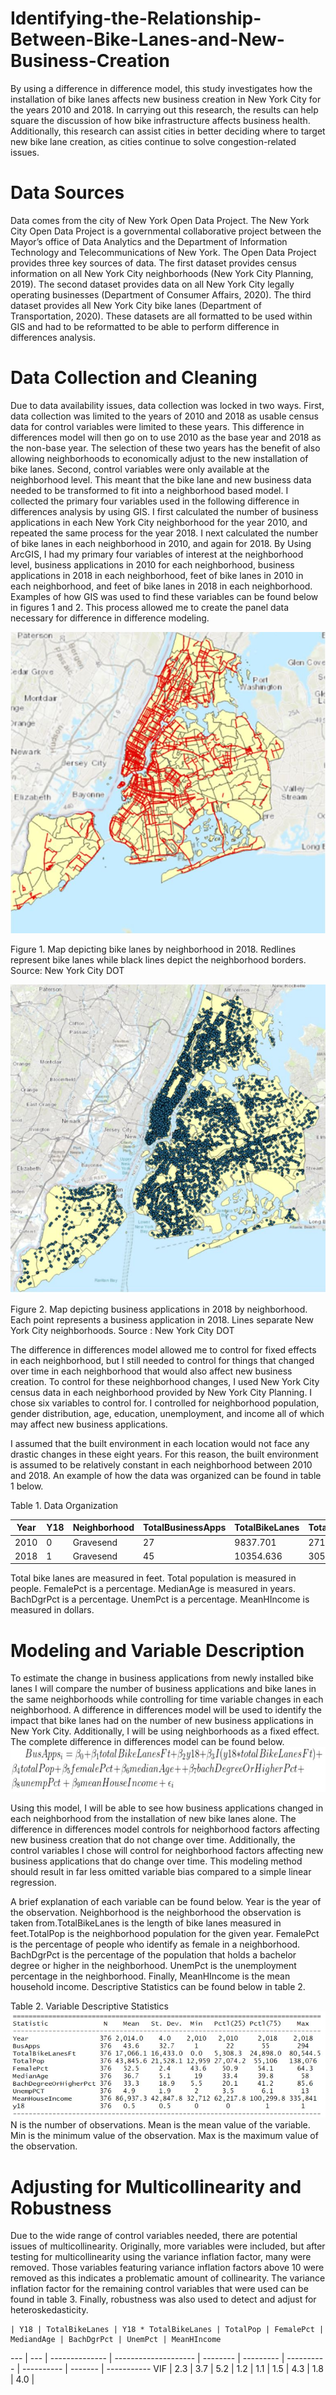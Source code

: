# Identifying-the-Relationship-Between-Bike-Lanes-and-New-Business-Creation
By using a difference in difference model, this study investigates how the installation of bike lanes affects new business creation in New York City for the years 2010 and 2018. In carrying out this research, the results can help square the discussion of how bike infrastructure affects business health. Additionally, this research can assist cities in better deciding where to target new bike lane creation, as cities continue to solve congestion-related issues.

# Data Sources
Data comes from the city of New York Open Data Project. The New York City Open Data Project is a governmental collaborative project between the Mayor’s office of Data Analytics and the Department of Information Technology and Telecommunications of New York. The Open Data Project provides three key sources of data. The first dataset provides census information on all New York City neighborhoods (New York City Planning, 2019). The second dataset provides data on all New York City legally operating businesses (Department of Consumer Affairs, 2020). The third dataset provides all New York City bike lanes (Department of Transportation, 2020). These datasets are all formatted to be used within GIS and had to be reformatted to be able to perform difference in differences analysis. 

# Data Collection and Cleaning
Due to data availability issues, data collection was locked in two ways. First, data collection was limited to the years of 2010 and 2018 as usable census data for control variables were limited to these years. This difference in differences model will then go on to use 2010 as the base year and 2018 as the non-base year. The selection of these two years has the benefit of also allowing neighborhoods to economically adjust to the new installation of bike lanes. Second, control variables were only available at the neighborhood level. This meant that the bike lane and new business data needed to be transformed to fit into a neighborhood based model.
I collected the primary four variables used in the following difference in differences analysis by using GIS. I first calculated the number of business applications in each New York City neighborhood for the year 2010, and repeated the same process for the year 2018. I next calculated the number of bike lanes in each neighborhood in 2010, and again for 2018. By Using ArcGIS, I had my primary four variables of interest at the neighborhood level, business applications in 2010 for each neighborhood, business applications in 2018 in each neighborhood, feet of bike lanes in 2010 in each neighborhood, and feet of bike lanes in 2018 in each neighborhood. Examples of how GIS was used to find these variables can be found below in figures 1 and 2. This process allowed me to create the panel data necessary for difference in difference modeling.

![Image of Bike Lanes](https://github.com/albertfrantz/Identifying-the-Relationship-Between-Bike-Lanes-and-New-Business-Creation/blob/master/figure1.JPG)

Figure 1. Map depicting bike lanes by neighborhood in 2018. Redlines represent bike lanes while black lines depict the neighborhood borders. Source: New York City DOT

![Image of Business Applications](https://github.com/albertfrantz/Identifying-the-Relationship-Between-Bike-Lanes-and-New-Business-Creation/blob/master/Figure%202.JPG)

Figure 2. Map depicting business applications in 2018 by neighborhood. Each point represents a business application in 2018. Lines separate New York City neighborhoods. Source : New York City DOT

The difference in differences model allowed me to control for fixed effects in each neighborhood, but I still needed to control for things that changed over time in each neighborhood that would also affect new business creation. To control for these neighborhood changes, I used New York City census data in each neighborhood provided by New York City Planning. I chose six variables to control for. I controlled for neighborhood population, gender distribution, age, education, unemployment, and income all of which may affect new business applications. 

I assumed that the built environment in each location would not face any drastic changes in these eight years. For this reason, the built environment is assumed to be relatively constant in each neighborhood between 2010 and 2018. An example of how the data was organized can be found in table 1 below.

Table 1. Data Organization

Year | Y18 | Neighborhood | TotalBusinessApps | TotalBikeLanes | TotalPop | FemalePct | MediandAge | BachDgrPct | UnemPct | MeanHIncome
---- | --- | ------------ | ----------------- | -------------- | -------- | --------- | ---------- | ---------- | ------- | -----------
2010 | 0 | Gravesend | 27 | 9837.701 | 27105 | 54.1 | 45.4 | 22.1 | 4.4 | 61342
2018 | 1 | Gravesend | 45 | 10354.636 | 30587 | 52.9 | 41.7 | 33.7 | 5.9 | 68025

Total bike lanes are measured in feet. Total population is measured in people. FemalePct is a percentage. MedianAge is measured in years. BachDgrPct is a percentage. UnemPct is a percentage. MeanHIncome is measured in dollars.

# Modeling and Variable Description
To estimate the change in business applications from newly installed bike lanes I will compare the number of business applications and bike lanes in the same neighborhoods while controlling for time variable changes in each neighborhood. 
A difference in differences model will be used to identify the impact that bike lanes had on the number of new business applications in New York City. Additionally, I will be using neighborhoods as a fixed effect. The complete difference in differences model can be found below.
![Difference in Difference Model](https://github.com/albertfrantz/Identifying-the-Relationship-Between-Bike-Lanes-and-New-Business-Creation/blob/master/model.JPG)

Using this model, I will be able to see how business applications changed in each neighborhood from the installation of new bike lanes alone. The difference in differences model controls for neighborhood factors affecting new business creation that do not change over time. Additionally, the control variables I chose will control for neighborhood factors affecting new business applications that do change over time. This modeling method should result in far less omitted variable bias compared to a simple linear regression. 

A brief explanation of each variable can be found below. Year is the year of the observation. Neighborhood is the neighborhood the observation is taken from.TotalBikeLanes is the length of bike lanes measured in feet.TotalPop is the neighborhood population for the given year. FemalePct is the percentage of people who identify as female in a neighborhood. BachDgrPct is the percentage of the population that holds a bachelor degree or higher in the neighborhood. UnemPct is the unemployment percentage in the neighborhood. Finally, MeanHIncome is the mean household income. Descriptive Statistics can be found below in table 2.

Table 2. Variable Descriptive Statistics
![Desriptive Statistics](https://github.com/albertfrantz/Identifying-the-Relationship-Between-Bike-Lanes-and-New-Business-Creation/blob/master/descriptiveStats.JPG)
N is the number of observations. Mean is the mean value of the variable. Min is the minimum value of the observation. Max is the maximum value of the observation.

# Adjusting for Multicollinearity and Robustness
Due to the wide range of control variables needed, there are potential issues of multicollinearity. Originally, more variables were included, but after testing for multicollinearity using the variance inflation factor, many were removed. Those variables featuring variance inflation factors above 10 were removed as this indicates a problematic amount of collinearity. The variance inflation factor for the remaining control variables that were used can be found in table 3. Finally, robustness was also used to detect and adjust for heteroskedasticity.

    | Y18 | TotalBikeLanes | Y18 * TotalBikeLanes | TotalPop | FemalePct | MediandAge | BachDgrPct | UnemPct | MeanHIncome
--- | --- | -------------- | -------------------- | -------- | --------- | ---------- | ---------- | ------- | -----------
VIF | 2.3 | 3.7 | 5.2 | 1.2 | 1.1 | 1.5 | 4.3 | 1.8 | 4.0 |








